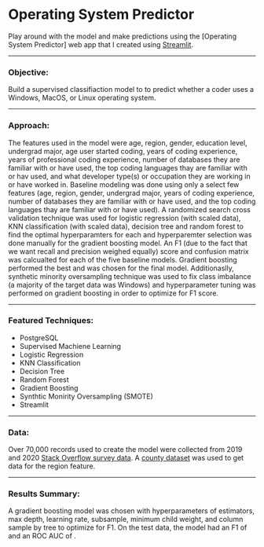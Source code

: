 # Operating System Predictor

Play around with the model and make predictions using the [Operating System Predictor] web app that I created using [Streamlit](https://www.streamlit.io/).

-----------------

### Objective:

Build a supervised classifiaction model to to predict whether a coder uses a Windows, MacOS, or Linux operating system. 

-----------------

### Approach:

The features used in the model were age, region, gender, education level, undergrad major, age user started coding, years of coding experience, years of professional coding experience, number of databases they are familiar with or have used, the top coding languages thay are familiar with or hav used, and what developer type(s) or occupation they are working in or have worked in. Baseline modeling was done using only a select few features (age, region, gender, undergrad major, years of coding experience, number of databases they are familiar with or have used, and the top coding languages thay are familiar with or have used). A randomized search cross validation technique was used for logistic regression (with scaled data), KNN classification (with scaled data), decision tree and random forest to find the optimal hyperparamters for each and hyperparemter selection was done manually for the gradient boosting model. An F1 (due to the fact that we want recall and precision weighed equally) score and confusion matrix was calcualted for each of the five baseline models. Gradient boosting performed the best and was chosen for the final model. Additionaslly, synthetic minority oversampling technique was used to fix class imbalance (a majority of the target data was Windows) and hyperparameter tuning was performed on gradient boosting in order to optimize for F1 score. 

-----------------

### Featured Techniques:

* PostgreSQL
* Supervised Machiene Learning
* Logistic Regression
* KNN Classification
* Decision Tree
* Random Forest
* Gradient Boosting
* Synthtic Monirity Oversampling (SMOTE)
* Streamlit

-----------------

### Data:

Over 70,000 records used to create the model were collected from 2019 and 2020 [Stack Overflow survey data](https://insights.stackoverflow.com/survey). A [county dataset](https://www.kaggle.com/fernandol/countries-of-the-world#__sid=js0) was used to get data for the region feature. 

-----------------

### Results Summary:

A gradient boosting model was chosen with hyperparameters of  estimators, max depth, learning rate, subsample, minimum child weight, and column sample by tree to optimize for F1. On the test data, the model had an F1 of and an ROC AUC of . 

